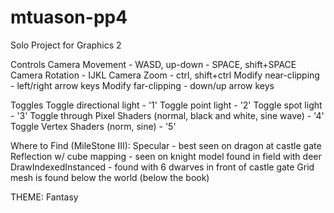 # mtuason-pp4
Solo Project for Graphics 2

Controls
Camera Movement - WASD, up-down - SPACE, shift+SPACE
Camera Rotation - IJKL 
Camera Zoom - ctrl, shift+ctrl
Modify near-clipping - left/right arrow keys
Modify far-clipping - down/up arrow keys

Toggles
Toggle directional light - '1'
Toggle point light - '2'
Toggle spot light - '3'
Toggle through Pixel Shaders (normal, black and white, sine wave) - '4'
Toggle Vertex Shaders (norm, sine) - '5'

Where to Find (MileStone III):
Specular - best seen on dragon at castle gate
Reflection w/ cube mapping - seen on knight model found in field with deer
DrawIndexedInstanced - found with 6 dwarves in front of castle gate
Grid mesh is found below the world (below the book)

THEME: Fantasy